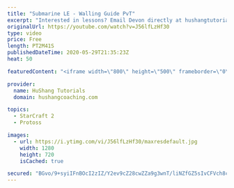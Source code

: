 ```yaml
---
title: "Submarine LE - Walling Guide PvT"
excerpt: "Interested in lessons? Email Devon directly at hushangtutorials@outlook.com ------------------------------------------------------------------------------------------------------- Want to support HuShang Tutorials directly? Patreon is a website where you can contribute a monthly donation that will help"
originalUrl: https://youtube.com/watch?v=J56lfLzHf30
type: video
price: Free
length: PT2M41S
publishedDateTime: 2020-05-29T21:35:23Z
heat: 50

featuredContent: "<iframe width=\"800\" height=\"500\" frameborder=\"0\" src=\"https://www.youtube.com/embed/J56lfLzHf30\" allow=\"accelerometer; autoplay; encrypted-media; gyroscope; picture-in-picture\" allowfullscreen></iframe>"

provider:
  name: HuShang Tutorials
  domain: hushangcoaching.com

topics:
  - StarCraft 2
  - Protoss

images:
  - url: https://i.ytimg.com/vi/J56lfLzHf30/maxresdefault.jpg
    width: 1280
    height: 720
    isCached: true

secured: "BGvo/9+syiIFnBOcI2zIZ/Y2ev9cZ28cwZZa9g3wnT/liNZfGZ5sIvCFVch8c1ujhSKvKS/10Z3Ec/u8Qc1gH9AFceDpKR5k+cwJNswFgIYE8sni7Unbqa+JM07HGnDwDYnsdtRckeGvgzidiVl7oxjXuXRBeuQ1Gy25lzPzXR5OrjcWHdePYmfL61pDmCt6IcoHjcIHmQzFhRThiin6tLDJ5n+rzVGolJiX80zdIxiNSCnoP9Qc2nnf6m+bPg3sH6Mqq2gxQfBcjYFJaGI7pq+eS3/UoSxzPpl9nP4gWyQ8gPP+OqmTOZPBOKAW/+GtoOpwpsxGzwhckzB7QWYpqIP+ooFT/Q950rD08OtcKsVSOz7r2kmYfrS44l8xKfDWwMGdOKh+B9eAHQ5zve3MMLmYYBAqp4+dV9hUIuL9Zy8=;vttTtOCJj3YKNOuYT1KtMQ=="
---
```


